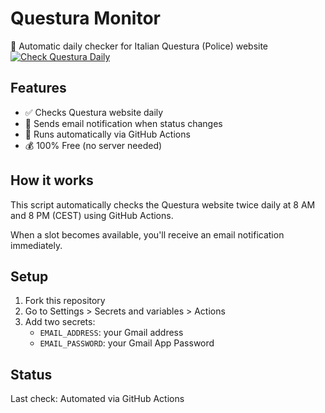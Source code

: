# Questura Monitor

🤖 Automatic daily checker for Italian Questura (Police) website
[![Check Questura Daily](https://github.com/mrmlb94/questura-monitor/actions/workflows/check-questura.yml/badge.svg)](https://github.com/mrmlb94/questura-monitor/actions/workflows/check-questura.yml)

## Features

- ✅ Checks Questura website daily
- 📧 Sends email notification when status changes
- 🔄 Runs automatically via GitHub Actions
- 💰 100% Free (no server needed)

## How it works

This script automatically checks the Questura website twice daily at 8 AM and 8 PM (CEST) using GitHub Actions.

When a slot becomes available, you'll receive an email notification immediately.

## Setup

1. Fork this repository
2. Go to Settings > Secrets and variables > Actions
3. Add two secrets:
   - `EMAIL_ADDRESS`: your Gmail address
   - `EMAIL_PASSWORD`: your Gmail App Password

## Status

Last check: Automated via GitHub Actions
